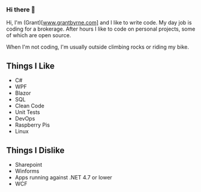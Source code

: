 ### Hi there 👋

Hi, I'm (Grant)[www.grantbyrne.com] and I like to write code. My day job is coding for a brokerage. After hours I like to code on personal projects, some of which are open source.

When I'm not coding, I'm usually outside climbing rocks or riding my bike.

## Things I Like
- C#
- WPF
- Blazor
- SQL
- Clean Code
- Unit Tests
- DevOps
- Raspberry Pis
- Linux

## Things I Dislike
- Sharepoint
- Winforms
- Apps running against .NET 4.7 or lower
- WCF
